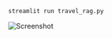 ```bash
streamlit run travel_rag.py
```

![Screenshot](https://github.com/rokbenko/ai-playground/blob/main/llamaindex-tutorials/2-Travel_RAG/screenshot.gif)

